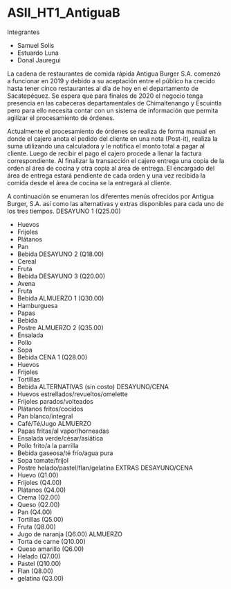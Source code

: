 # ASII_HT1_AntiguaB

Integrantes
- Samuel Solis
- Estuardo Luna
- Donal Jauregui



La cadena de restaurantes de comida rápida Antigua Burger S.A. comenzó a funcionar en 2019 y debido a su
aceptación entre el público ha crecido hasta tener cinco restaurantes al día de hoy en el departamento de
Sacatepéquez. Se espera que para finales de 2020 el negocio tenga presencia en las cabeceras
departamentales de Chimaltenango y Escuintla pero para ello necesita contar con un sistema de información
que permita agilizar el procesamiento de órdenes.

Actualmente el procesamiento de órdenes se realiza de forma manual en donde el cajero anota el pedido del
cliente en una nota (Post-it), realiza la suma utilizando una calculadora y le notifica el monto total a pagar al
cliente. Luego de recibir el pago el cajero procede a llenar la factura correspondiente. Al finalizar la
transacción el cajero entrega una copia de la orden al área de cocina y otra copia al área de entrega. El
encargado del área de entrega estará pendiente de cada orden y una vez recibida la comida desde el área de
cocina se la entregará al cliente.

A continuación se enumeran los diferentes menús ofrecidos por Antigua Burger, S.A. así como las alternativas
y extras disponibles para cada uno de los tres tiempos.
DESAYUNO 1 (Q25.00)
- Huevos
- Frijoles
- Plátanos
- Pan
- Bebida
DESAYUNO 2 (Q18.00)
- Cereal
- Fruta
- Bebida
DESAYUNO 3 (Q20.00)
- Avena
- Fruta
- Bebida
ALMUERZO 1 (Q30.00)
- Hamburguesa
- Papas
- Bebida
- Postre
ALMUERZO 2 (Q35.00)
- Ensalada
- Pollo
- Sopa
- Bebida
CENA 1 (Q28.00)
- Huevos
- Frijoles
- Tortillas
- Bebida
ALTERNATIVAS (sin costo)
DESAYUNO/CENA
- Huevos estrellados/revueltos/omelette
- Frijoles parados/volteados
- Plátanos fritos/cocidos
- Pan blanco/integral
- Café/Té/Jugo
ALMUERZO
- Papas fritas/al vapor/horneadas
- Ensalada verde/césar/asiática
- Pollo frito/a la parrilla
- Bebida gaseosa/té frío/agua pura
- Sopa tomate/frijol
- Postre helado/pastel/flan/gelatina
EXTRAS
DESAYUNO/CENA
- Huevo (Q1.00)
- Frijoles (Q4.00)
- Plátanos (Q4.00)
- Crema (Q2.00)
- Queso (Q2.00)
- Pan (Q4.00)
- Tortillas (Q5.00)
- Fruta (Q8.00)
- Jugo de naranja (Q6.00)
ALMUERZO
- Torta de carne (Q10.00)
- Queso amarillo (Q6.00)
- Helado (Q7.00)
- Pastel (Q10.00)
- Flan (Q8.00)
- gelatina (Q3.00)
